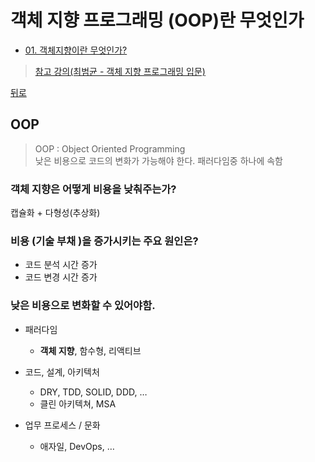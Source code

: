 # 객체 지향 프로그래밍 (OOP)란 무엇인가
* [01. 객체지향이란 무엇인가? ](01_OOP.md)

> [참고 강의(최범균 - 객체 지향 프로그래밍 입문)](https://www.inflearn.com/course/%EA%B0%9D%EC%B2%B4-%EC%A7%80%ED%96%A5-%ED%94%84%EB%A1%9C%EA%B7%B8%EB%9E%98%EB%B0%8D-%EC%9E%85%EB%AC%B8)         

[뒤로](../README.md)


## OOP
> OOP : Object Oriented Programming   
> 낮은 비용으로 코드의 변화가 가능해야 한다. 패러다임중 하나에 속함 

### 객체 지향은 어떻게 비용을 낮춰주는가?
캡슐화 + 다형성(추상화)

### 비용 (기술 부채 )을 증가시키는 주요 원인은?
- 코드 분석 시간 증가
- 코드 변경 시간 증가

### 낮은 비용으로 변화할 수 있어야함.

- 패러다임
    - **객체 지향**, 함수형, 리액티브
    
- 코드, 설계, 아키텍처
    - DRY, TDD, SOLID, DDD, …
    - 클린 아키텍쳐, MSA
    
- 업무 프로세스 / 문화
    - 애자일, DevOps, …








